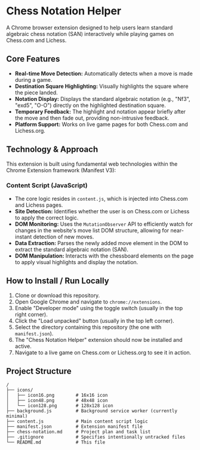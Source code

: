 # Chess Notation Helper

A Chrome browser extension designed to help users learn standard algebraic chess notation (SAN) interactively while playing games on Chess.com and Lichess.

## Core Features

- **Real-time Move Detection:** Automatically detects when a move is made during a game.
- **Destination Square Highlighting:** Visually highlights the square where the piece landed.
- **Notation Display:** Displays the standard algebraic notation (e.g., "Nf3", "exd5", "O-O") directly on the highlighted destination square.
- **Temporary Feedback:** The highlight and notation appear briefly after the move and then fade out, providing non-intrusive feedback.
- **Platform Support:** Works on live game pages for both Chess.com and Lichess.org.

## Technology & Approach

This extension is built using fundamental web technologies within the Chrome Extension framework (Manifest V3):

### Content Script (JavaScript)

- The core logic resides in `content.js`, which is injected into Chess.com and Lichess pages.
- **Site Detection:** Identifies whether the user is on Chess.com or Lichess to apply the correct logic.
- **DOM Monitoring:** Uses the `MutationObserver` API to efficiently watch for changes in the website's move list DOM structure, allowing for near-instant detection of new moves.
- **Data Extraction:** Parses the newly added move element in the DOM to extract the standard algebraic notation (SAN).
- **DOM Manipulation:** Interacts with the chessboard elements on the page to apply visual highlights and display the notation.

## How to Install / Run Locally

1.  Clone or download this repository.
2.  Open Google Chrome and navigate to `chrome://extensions`.
3.  Enable "Developer mode" using the toggle switch (usually in the top right corner).
4.  Click the "Load unpacked" button (usually in the top left corner).
5.  Select the directory containing this repository (the one with `manifest.json`).
6.  The "Chess Notation Helper" extension should now be installed and active.
7.  Navigate to a live game on Chess.com or Lichess.org to see it in action.

## Project Structure

```
/
├── icons/
│   ├── icon16.png        # 16x16 icon
│   ├── icon48.png        # 48x48 icon
│   └── icon128.png       # 128x128 icon
├── background.js         # Background service worker (currently minimal)
├── content.js            # Main content script logic
├── manifest.json         # Extension manifest file
├── chess-notation.md     # Project plan and task list
├── .gitignore            # Specifies intentionally untracked files
└── README.md             # This file
```
